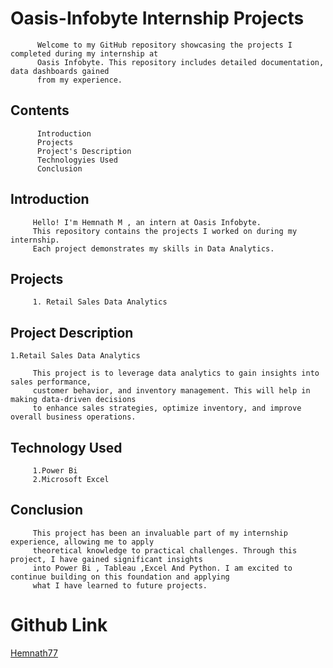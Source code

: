 # Oasis-Infobyte Internship Projects

          Welcome to my GitHub repository showcasing the projects I completed during my internship at 
          Oasis Infobyte. This repository includes detailed documentation, data dashboards gained
          from my experience.

## Contents

          Introduction
          Projects 
          Project's Description
          Technologyies Used
          Conclusion
          
## Introduction

         Hello! I'm Hemnath M , an intern at Oasis Infobyte. 
         This repository contains the projects I worked on during my internship. 
         Each project demonstrates my skills in Data Analytics.

## Projects

         1. Retail Sales Data Analytics 
         
## Project Description 
    1.Retail Sales Data Analytics
    
         This project is to leverage data analytics to gain insights into sales performance, 
         customer behavior, and inventory management. This will help in making data-driven decisions 
         to enhance sales strategies, optimize inventory, and improve overall business operations.

## Technology Used 

         1.Power Bi 
         2.Microsoft Excel
## Conclusion

         This project has been an invaluable part of my internship experience, allowing me to apply 
         theoretical knowledge to practical challenges. Through this project, I have gained significant insights
         into Power Bi , Tableau ,Excel And Python. I am excited to continue building on this foundation and applying 
         what I have learned to future projects.

<h1>Github Link</h1>         
<a href="https://github.com/HEMNATH77">Hemnath77</a>
